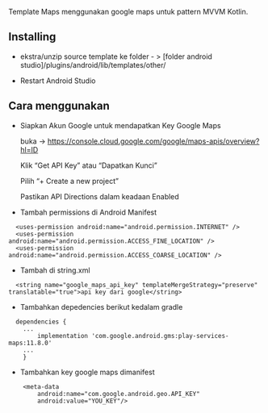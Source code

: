 Template Maps menggunakan google maps untuk pattern MVVM Kotlin. 

## Installing

- ekstra/unzip source template ke folder - > [folder android studio]/plugins/android/lib/templates/other/

- Restart Android Studio

## Cara menggunakan

- Siapkan Akun Google untuk mendapatkan Key Google Maps 
	
	buka -> https://console.cloud.google.com/google/maps-apis/overview?hl=ID

	Klik “Get API Key” atau “Dapatkan Kunci”

	Pilih “+ Create a new project”

	Pastikan API Directions dalam keadaan Enabled
- Tambah permissions di Android Manifest

```
  <uses-permission android:name="android.permission.INTERNET" />
  <uses-permission android:name="android.permission.ACCESS_FINE_LOCATION" />
  <uses-permission android:name="android.permission.ACCESS_COARSE_LOCATION" />
```

- Tambah di string.xml

```
  <string name="google_maps_api_key" templateMergeStrategy="preserve" translatable="true">api key dari google</string>
```

- Tambahkan depedencies berikut kedalam gradle
```
  dependencies {
  	...
  		implementation 'com.google.android.gms:play-services-maps:11.8.0'
  	...
	}
```

- Tambahkan key google maps dimanifest
```
	<meta-data
	    android:name="com.google.android.geo.API_KEY"
	    android:value="YOU_KEY"/>
```

